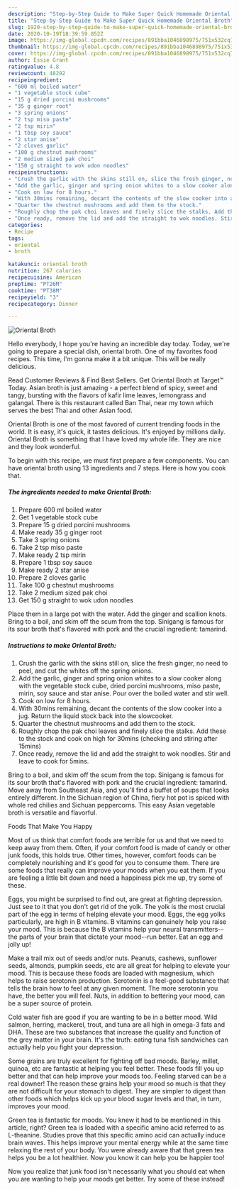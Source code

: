 ```yaml
---
description: "Step-by-Step Guide to Make Super Quick Homemade Oriental Broth"
title: "Step-by-Step Guide to Make Super Quick Homemade Oriental Broth"
slug: 1920-step-by-step-guide-to-make-super-quick-homemade-oriental-broth
date: 2020-10-19T18:39:59.852Z
image: https://img-global.cpcdn.com/recipes/891bba1046898975/751x532cq70/oriental-broth-recipe-main-photo.jpg
thumbnail: https://img-global.cpcdn.com/recipes/891bba1046898975/751x532cq70/oriental-broth-recipe-main-photo.jpg
cover: https://img-global.cpcdn.com/recipes/891bba1046898975/751x532cq70/oriental-broth-recipe-main-photo.jpg
author: Essie Grant
ratingvalue: 4.8
reviewcount: 48292
recipeingredient:
- "600 ml boiled water"
- "1 vegetable stock cube"
- "15 g dried porcini mushrooms"
- "35 g ginger root"
- "3 spring onions"
- "2 tsp miso paste"
- "2 tsp mirin"
- "1 tbsp soy sauce"
- "2 star anise"
- "2 cloves garlic"
- "100 g chestnut mushrooms"
- "2 medium sized pak choi"
- "150 g straight to wok udon noodles"
recipeinstructions:
- "Crush the garlic with the skins still on, slice the fresh ginger, no need to peel, and cut the whites off the spring onions."
- "Add the garlic, ginger and spring onion whites to a slow cooker along with the vegetable stock cube, dried porcini mushrooms, miso paste, mirin, soy sauce and star anise. Pour over the boiled water and stir well."
- "Cook on low for 8 hours."
- "With 30mins remaining, decant the contents of the slow cooker into a jug. Return the liquid stock back into the slowcooker."
- "Quarter the chestnut mushrooms and add them to the stock."
- "Roughly chop the pak choi leaves and finely slice the stalks. Add these to the stock and cook on high for 30mins (checking and stiring after 15mins)"
- "Once ready, remove the lid and add the straight to wok noodles. Stir and leave to cook for 5mins."
categories:
- Recipe
tags:
- oriental
- broth

katakunci: oriental broth 
nutrition: 267 calories
recipecuisine: American
preptime: "PT26M"
cooktime: "PT38M"
recipeyield: "3"
recipecategory: Dinner

---
```



![Oriental Broth](https://img-global.cpcdn.com/recipes/891bba1046898975/751x532cq70/oriental-broth-recipe-main-photo.jpg)

Hello everybody, I hope you're having an incredible day today. Today, we're going to prepare a special dish, oriental broth. One of my favorites food recipes. This time, I'm gonna make it a bit unique. This will be really delicious.

Read Customer Reviews &amp; Find Best Sellers. Get Oriental Broth at Target™ Today. Asian broth is just amazing - a perfect blend of spicy, sweet and tangy, bursting with the flavors of kafir lime leaves, lemongrass and galangal. There is this restaurant called Ban Thai, near my town which serves the best Thai and other Asian food.

Oriental Broth is one of the most favored of current trending foods in the world. It is easy, it's quick, it tastes delicious. It's enjoyed by millions daily. Oriental Broth is something that I have loved my whole life. They are nice and they look wonderful.


To begin with this recipe, we must first prepare a few components. You can have oriental broth using 13 ingredients and 7 steps. Here is how you cook that.

<!--inarticleads1-->

##### The ingredients needed to make Oriental Broth:

1. Prepare 600 ml boiled water
1. Get 1 vegetable stock cube
1. Prepare 15 g dried porcini mushrooms
1. Make ready 35 g ginger root
1. Take 3 spring onions
1. Take 2 tsp miso paste
1. Make ready 2 tsp mirin
1. Prepare 1 tbsp soy sauce
1. Make ready 2 star anise
1. Prepare 2 cloves garlic
1. Take 100 g chestnut mushrooms
1. Take 2 medium sized pak choi
1. Get 150 g straight to wok udon noodles


Place them in a large pot with the water. Add the ginger and scallion knots. Bring to a boil, and skim off the scum from the top. Sinigang is famous for its sour broth that&#39;s flavored with pork and the crucial ingredient: tamarind. 

<!--inarticleads2-->

##### Instructions to make Oriental Broth:

1. Crush the garlic with the skins still on, slice the fresh ginger, no need to peel, and cut the whites off the spring onions.
1. Add the garlic, ginger and spring onion whites to a slow cooker along with the vegetable stock cube, dried porcini mushrooms, miso paste, mirin, soy sauce and star anise. Pour over the boiled water and stir well.
1. Cook on low for 8 hours.
1. With 30mins remaining, decant the contents of the slow cooker into a jug. Return the liquid stock back into the slowcooker.
1. Quarter the chestnut mushrooms and add them to the stock.
1. Roughly chop the pak choi leaves and finely slice the stalks. Add these to the stock and cook on high for 30mins (checking and stiring after 15mins)
1. Once ready, remove the lid and add the straight to wok noodles. Stir and leave to cook for 5mins.


Bring to a boil, and skim off the scum from the top. Sinigang is famous for its sour broth that&#39;s flavored with pork and the crucial ingredient: tamarind. Move away from Southeast Asia, and you&#39;ll find a buffet of soups that looks entirely different. In the Sichuan region of China, fiery hot pot is spiced with whole red chilies and Sichuan peppercorns. This easy Asian vegetable broth is versatile and flavorful. 

Foods That Make You Happy


Most of us think that comfort foods are terrible for us and that we need to keep away from them. Often, if your comfort food is made of candy or other junk foods, this holds true. Other times, however, comfort foods can be completely nourishing and it's good for you to consume them. There are some foods that really can improve your moods when you eat them. If you are feeling a little bit down and need a happiness pick me up, try some of these.

Eggs, you might be surprised to find out, are great at fighting depression. Just see to it that you don't get rid of the yolk. The yolk is the most crucial part of the egg in terms of helping elevate your mood. Eggs, the egg yolks particularly, are high in B vitamins. B vitamins can genuinely help you raise your mood. This is because the B vitamins help your neural transmitters--the parts of your brain that dictate your mood--run better. Eat an egg and jolly up!

Make a trail mix out of seeds and/or nuts. Peanuts, cashews, sunflower seeds, almonds, pumpkin seeds, etc are all great for helping to elevate your mood. This is because these foods are loaded with magnesium, which helps to raise serotonin production. Serotonin is a feel-good substance that tells the brain how to feel at any given moment. The more serotonin you have, the better you will feel. Nuts, in addition to bettering your mood, can be a super source of protein.

Cold water fish are good if you are wanting to be in a better mood. Wild salmon, herring, mackerel, trout, and tuna are all high in omega-3 fats and DHA. These are two substances that increase the quality and function of the grey matter in your brain. It's the truth: eating tuna fish sandwiches can actually help you fight your depression. 

Some grains are truly excellent for fighting off bad moods. Barley, millet, quinoa, etc are fantastic at helping you feel better. These foods fill you up better and that can help improve your moods too. Feeling starved can be a real downer! The reason these grains help your mood so much is that they are not difficult for your stomach to digest. They are simpler to digest than other foods which helps kick up your blood sugar levels and that, in turn, improves your mood.

Green tea is fantastic for moods. You knew it had to be mentioned in this article, right? Green tea is loaded with a specific amino acid referred to as L-theanine. Studies prove that this specific amino acid can actually induce brain waves. This helps improve your mental energy while at the same time relaxing the rest of your body. You were already aware that that green tea helps you be a lot healthier. Now you know it can help you be happier too!

Now you realize that junk food isn't necessarily what you should eat when you are wanting to help your moods get better. Try some of these instead!

